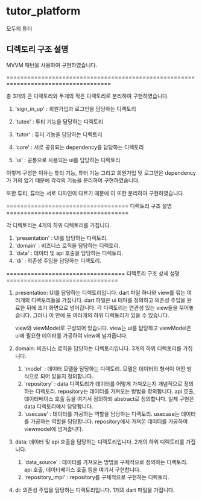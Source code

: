 # tutor_platform

모두의 튜터

## 디렉토리 구조 설명

MVVM 패턴을 사용하여 구현하였습니다.

====================================================================================

총 3개의 큰 디렉토리와 두개의 작은 디렉토리로 분리하여 구현하였습니다.

1. 'sign_in_up' : 회원가입과 로그인을 담당하는 디렉토리
2. 'tutee' : 튜티 기능을 담당하는 디렉토리
3. 'tutor' : 튜터 기능을 담당하는 디렉토리

4. 'core' : 서로 공유되는 dependency를 담당하는 디렉토리
5. 'ui' : 공통으로 사용되는 ui를 담당하는 디렉토리

이렇게 구성한 이유는 튜티 기능, 튜터 기능 그리고 회원가입 및 로그인은 
dependency가 거의 없기 때문에 각각의 기능을 분리하여 구현하였습니다.

또한 튜티, 튜터는 서로 디자인이 다르기 때문에 이 또한 분리하여 구현하였습니다.

===================================  디렉토리 구조 설명  ===================================

각 디렉토리는 4개의 하위 디렉토리를 가집니다.
1. 'presentation' : UI를 담당하는 디렉토리.
2. 'domain' : 비즈니스 로직을 담당하는 디렉토리.
3. 'data' : 데이터 및 api 호출을 담당하는 디렉토리.
4. 'di' : 의존성 주입을 담당하는 디렉토리.

==================================  디렉토리 구조 상세 설명  ================================

1. presentation: UI를 담당하는 디렉토리입니다.
    dart 파일 하나와 view를 묶는 여러개의 디렉토리들을 가집니다.
    dart 파일은 ui 테마를 정의하고 의존성 주입을 완료한 뒤에 초기 화면으로 넘어갑니다.
    각 디렉토리는 연관성 있는 view들을 묶어놓습니다.
    그러니 이 안에 또 여러개의 하위 디렉토리가 있을 수 있습니다.
    
    view와 viewModel로 구성되어 있습니다.
        view는 ui를 담당하고 
        viewModel은 ui에 필요한 데이터를 가공하여 view에 넘겨줍니다.

2. domain: 비즈니스 로직을 담당하는 디렉토리입니다.
    3개의 하위 디렉토리를 가집니다.
   1. 'model' : 데이터 모델을 담당하는 디렉토리.
       모델은 데이터의 형식이 어떤 방식으로 되어 있을지 정의합니다.
   2. 'repository' : data 디렉토리가 데이터를 어떻게 가져오는지 개념적으로 정의하는 디렉토리.
       repository는 데이터를 가져오는 방법을 정의합니다.
       api 호출, 데이터베이스 호출 등을 여기서 정의하되 abstract로 정의합니다.
       실제 구현은 data 디렉토리에서 담당합니다.
   3. 'usecase' : 데이터를 가공하는 역할을 담당하는 디렉토리.
       usecase는 데이터를 가공하는 역할을 담당합니다.
       repository에서 가져온 데이터를 가공하여 viewmodel에 넘겨줍니다.

3. data: 데이터 및 api 호출을 담당하는 디렉토리입니다.
    2개의 하위 디렉토리를 가집니다.
   1. 'data_source' : 데이터를 가져오는 방법을 구체적으로 정의하는 디렉토리.
       api 호출, 데이터베이스 호출 등을 여기서 구현합니다.
   2. 'repository_impl' : repository를 구체적으로 구현하는 디렉토리.

4. di: 의존성 주입을 담당하는 디렉토리입니다.
    1개의 dart 파일을 가집니다.